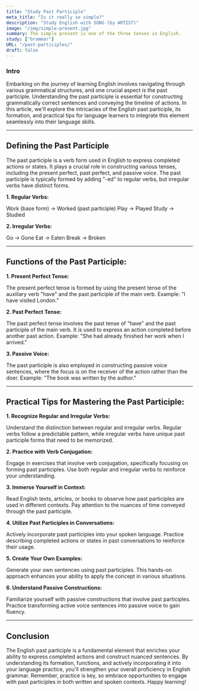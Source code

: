 ```yaml
---
title: "Study Past Participle"
meta_title: "Is it really so simple?"
description: "Study English with SONG (by ARTIST)"
image: "/img/simple-present.jpg"
summary: The simple present is one of the three tenses in English.
study: ["Grammar"]
URL: "/past-participles/"
draft: false
---
```


### Intro 

Embarking on the journey of learning English involves navigating through various grammatical structures, and one crucial aspect is the past participle. Understanding the past participle is essential for constructing grammatically correct sentences and conveying the timeline of actions. In this article, we'll explore the intricacies of the English past participle, its formation, and practical tips for language learners to integrate this element seamlessly into their language skills.

<hr>

## Defining the Past Participle

The past participle is a verb form used in English to express completed actions or states. It plays a crucial role in constructing various tenses, including the present perfect, past perfect, and passive voice. The past participle is typically formed by adding "-ed" to regular verbs, but irregular verbs have distinct forms.

**1. Regular Verbs:**

Work (base form) → Worked (past participle)
Play → Played
Study → Studied

**2. Irregular Verbs:**

Go → Gone
Eat → Eaten
Break → Broken

<hr>

## Functions of the Past Participle:

**1. Present Perfect Tense:**

The present perfect tense is formed by using the present tense of the auxiliary verb "have" and the past participle of the main verb.
Example: "I have visited London."

**2. Past Perfect Tense:**

The past perfect tense involves the past tense of "have" and the past participle of the main verb. It is used to express an action completed before another past action.
Example: "She had already finished her work when I arrived."

**3. Passive Voice:**

The past participle is also employed in constructing passive voice sentences, where the focus is on the receiver of the action rather than the doer.
Example: "The book was written by the author."

<hr>

## Practical Tips for Mastering the Past Participle:

**1. Recognize Regular and Irregular Verbs:**

Understand the distinction between regular and irregular verbs. Regular verbs follow a predictable pattern, while irregular verbs have unique past participle forms that need to be memorized.

**2. Practice with Verb Conjugation:**

Engage in exercises that involve verb conjugation, specifically focusing on forming past participles. Use both regular and irregular verbs to reinforce your understanding.

**3. Immerse Yourself in Context:**

Read English texts, articles, or books to observe how past participles are used in different contexts. Pay attention to the nuances of time conveyed through the past participle.

**4. Utilize Past Participles in Conversations:**

Actively incorporate past participles into your spoken language. Practice describing completed actions or states in past conversations to reinforce their usage.

**5. Create Your Own Examples:**

Generate your own sentences using past participles. This hands-on approach enhances your ability to apply the concept in various situations.

**6. Understand Passive Constructions:**

Familiarize yourself with passive constructions that involve past participles. Practice transforming active voice sentences into passive voice to gain fluency.

<hr>

## Conclusion

The English past participle is a fundamental element that enriches your ability to express completed actions and construct nuanced sentences. By understanding its formation, functions, and actively incorporating it into your language practice, you'll strengthen your overall proficiency in English grammar. Remember, practice is key, so embrace opportunities to engage with past participles in both written and spoken contexts. Happy learning!
